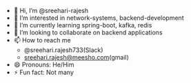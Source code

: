 - 👋 Hi, I’m @sreehari-rajesh
- 👀 I’m interested in network-systems, backend-development
- 🌱 I’m currently learning spring-boot, kafka, redis
- 💞️ I’m looking to collaborate on backend applications
- 📫 How to reach me
    - @sreehari.rajesh733(Slack)
    - sreehari.rajesh@meesho.com(gmail)
- 😄 Pronouns: He/Him
- ⚡ Fun fact: Not many
